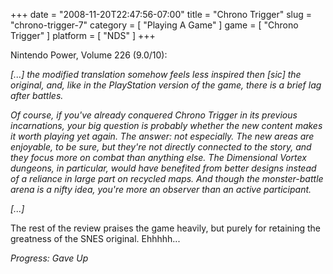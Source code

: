 +++
date = "2008-11-20T22:47:56-07:00"
title = "Chrono Trigger"
slug = "chrono-trigger-7"
category = [ "Playing A Game" ]
game = [ "Chrono Trigger" ]
platform = [ "NDS" ]
+++

Nintendo Power, Volume 226 (9.0/10):

<i>[...] the modified translation somehow feels less inspired then [sic] the original, and, like in the PlayStation version of the game, there is a brief lag after battles.

Of course, if you've already conquered Chrono Trigger in its previous incarnations, your big question is probably whether the new content makes it worth playing yet again.  The answer: not especially.  The new areas are enjoyable, to be sure, but they're not directly connected to the story, and they focus more on combat than anything else.  The Dimensional Vortex dungeons, in particular, would have benefited from better designs instead of a reliance in large part on recycled maps.  And though the monster-battle arena is a nifty idea, you're more an observer than an active participant.

[...]</i>

The rest of the review praises the game heavily, but purely for retaining the greatness of the SNES original.  Ehhhhh...

<i>Progress: Gave Up</i>
